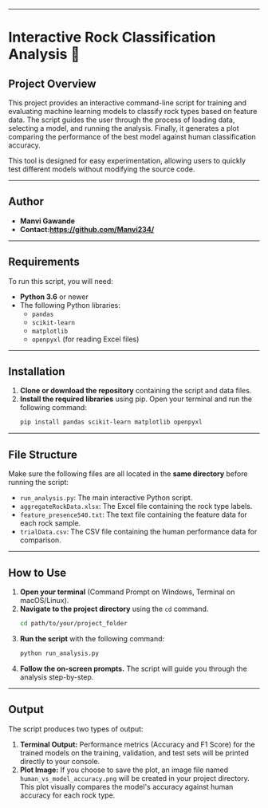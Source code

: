 

-----

# Interactive Rock Classification Analysis 🗿

## Project Overview

This project provides an interactive command-line script for training and evaluating machine learning models to classify rock types based on feature data. The script guides the user through the process of loading data, selecting a model, and running the analysis. Finally, it generates a plot comparing the performance of the best model against human classification accuracy.

This tool is designed for easy experimentation, allowing users to quickly test different models without modifying the source code.

-----

##  Author

  * **Manvi Gawande**
  * **Contact:https://github.com/Manvi234/** 

-----


##  Requirements

To run this script, you will need:

  * **Python 3.6** or newer
  * The following Python libraries:
      * `pandas`
      * `scikit-learn`
      * `matplotlib`
      * `openpyxl` (for reading Excel files)

-----

##  Installation

1.  **Clone or download the repository** containing the script and data files.
2.  **Install the required libraries** using pip. Open your terminal and run the following command:
    ```bash
    pip install pandas scikit-learn matplotlib openpyxl
    ```

-----

##  File Structure

Make sure the following files are all located in the **same directory** before running the script:

  * `run_analysis.py`: The main interactive Python script.
  * `aggregateRockData.xlsx`: The Excel file containing the rock type labels.
  * `feature_presence540.txt`: The text file containing the feature data for each rock sample.
  * `trialData.csv`: The CSV file containing the human performance data for comparison.

-----

##  How to Use

1.  **Open your terminal** (Command Prompt on Windows, Terminal on macOS/Linux).
2.  **Navigate to the project directory** using the `cd` command.
    ```bash
    cd path/to/your/project_folder
    ```
3.  **Run the script** with the following command:
    ```bash
    python run_analysis.py
    ```
4.  **Follow the on-screen prompts.** The script will guide you through the analysis step-by-step.

-----

##  Output

The script produces two types of output:

1.  **Terminal Output:** Performance metrics (Accuracy and F1 Score) for the trained models on the training, validation, and test sets will be printed directly to your console.
2.  **Plot Image:** If you choose to save the plot, an image file named `human_vs_model_accuracy.png` will be created in your project directory. This plot visually compares the model's accuracy against human accuracy for each rock type.
